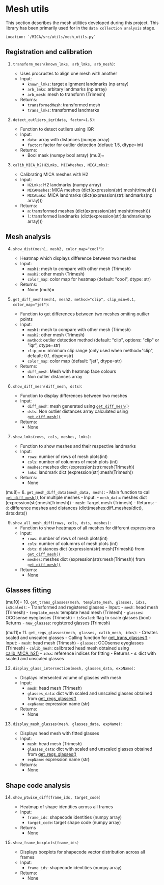 # Mesh utils

This section describes the mesh utilities developed during this project. This library has been primarily used for in the ```data collection analysis``` stage.
```{note}
Location: `/MICA/src/utils/mesh_utils.py`
```

## Registration and calibration


1. ```transform_mesh(known_lmks, arb_lmks, arb_mesh)```:
    - Uses procrustes to align one mesh with another
    - Input:
        - ```known_lmks```: target alignment landmarks (np array)
        - ```arb_lmks```: arbitary landmarks (np array)
        - ```arb_mesh```: mesh to transform (Trimesh)
    - Returns:
        - ```transformedMesh```: transformed mesh
        - ```trans_lmks```: transformed landmarks

2. ```detect_outliers_iqr(data, factor=1.5)```:
    - Function to detect outliers using IQR
    - Input:
        - ```data```: array with distances (numpy array)
        - ```factor```: factor for outlier detection (defaut: 1.5, dtype=int)
    - Returns:
        - Bool mask (numpy bool array)
(mu3)=
3. ```calib_MICA_h2(H2Lmks, MICAMeshes, MICALmks)```:
    - Calibrating MICA meshes with H2
    - Input:
        - ```H2Lmks```: H2 landmarks (numpy array)
        - ```MICAMeshes```: MICA meshes (dict(expression(str):mesh(trimesh)))
        - ```MICALmks```: MICA landmarks (dict(expression(str):landmarks(np array)))
    - Returns:
        - ```m```: transformed meshes (dict(expression(str):mesh(trimesh)))
        - ```l```: transformed landmarks (dict(expression(str):landmarks(np array)))

## Mesh analysis

4. ```show_dist(mesh1, mesh2, color_map="cool")```:
    - Heatmap which displays difference between two meshes
    - Input:
        - ```mesh1```: mesh to compare with other mesh (Trimesh)
        - ```mesh2```: other mesh (Trimesh)
        - ```color_map```: color map for heatmap (default: "cool", dtype: str)
    - Returns:
        - None
(mu5)=
5. ```get_diff_mesh(mesh1, mesh2, method="clip", clip_min=0.1, color_map="jet")```:
    - Function to get differences between two meshes omiting outlier points
    - Input:
        - ```mesh1```: mesh to compare with other mesh (Trimesh)
        - ```mesh2```: other mesh (Trimesh)
        - ```method```: outlier detection method (default: "clip", options: "clip" or "iqr", dtype=str)
        - ```clip_min```: minimum clip range (only used when method="clip", default: 0.1, dtype=str)
        - ```color_map```: color map (default: "jet", dtype=str)
    - Returns:
        - ```diff_mesh```: Mesh with heatmap face colours
        - Non outlier distances array

6. ```show_diff_mesh(diff_mesh, dsts)```:
    - Function to display differences between two meshes
    - Input:
        - ```diff_mesh```: mesh generated using [```get_diff_mesh()```](mu5)
        - ```dsts```: Non outlier distances array calculated using [```get_diff_mesh()```](mu5)
    - Returns:
        - None

7. ```show_lmks(rows, cols, meshes, lmks)```:
    - Function to show meshes and their respective landmarks
    - Input:
        - ```rows```: number of rows of mesh plots(int)
        - ```cols```: number of columnrs of mesh plots (int)
        - ```meshes```: meshes dict (expression(str):mesh(Trimesh))
        - ```lmks```: landmark dict (expression(str):mesh(Trimesh))
    - Returns:
        - None

(mu8)=
8. ```get_mesh_diff_data(mesh_data, mesh)```:
    - Main function to call [```get_diff_mesh()```](mu5) for multiple meshes
    - Input:
        - ```mesh_data```: meshes dict (expression(str):mesh(Trimesh))
        - ```mesh```: Target mesh (Trimesh)
    - Returns:
        - ```d```: difference meshes and distances (dict(meshes:diff_meshes(dict), dsts:dsts)) 

9. ```show_all_mesh_diff(rows, cols, dsts, meshes)```:
    - Function to show heatmaps of all meshes for different expressions
    - Input:
        - ```rows```: number of rows of mesh plots(int)
        - ```cols```: number of columnrs of mesh plots (int)
        - ```dsts```: distances dict (expression(str):mesh(Trimesh)) from [```get_diff_mesh()```](mu8)
        - ```meshes```: meshes dict (expression(str):mesh(Trimesh)) from [```get_diff_mesh()```](mu8)
    - Returns:
        - None

## Glasses fitting
(mu10)=
10. ```get_trans_glasses(mesh, template_mesh, glasses, idxs, isScaled)```:
    - Transformed and registered glasses
    - Input:
        - ```mesh```: head mesh (Trimesh)
        - ```template_mesh```: template head mesh (Trimesh)
        - ```glasses```: OCOsense eyeglasses (Trimesh)
        - ```isScaled```: flag to scale glasses (bool)
    Returns
        - ```new_glasses```: registered glasses (Trimesh)

(mu11)=
11. ```get_regs_glasses(mesh, glasses, calib_mesh, idxs)```:
    - Creates scaled and unscaled glasses - Calling function for [get_trans_glasses()](mu10)
    - Input:
        - ```mesh```: head mesh (Trimesh)
        - ```glasses```: OCOsense eyeglasses (Trimesh)
        - ```calib_mesh```: calibrated head mesh obtained using [calib_MICA_h2()](mu3)
        - ```idxs```: reference indices for fitting
    - Returns
        - ```d```: dict with scaled and unscaled glasses


12. ```display_glass_intersection(mesh, glasses_data, expName)```:
    - Displays intersected volume of glasses with mesh
    - Input:
        - ```mesh```: head mesh (Trimesh)
        - ```glasses_data```: dict with scaled and unscaled glasses obtained from [get_regs_glasses()](mu11)
        - ```expName```: expression name (str)
    - Returns:
        - None

13. ```display_mesh_glasses(mesh, glasses_data, expName)```:
    - Displays head mesh with fitted glasses
    - Input:
        - ```mesh```: head mesh (Trimesh)
        - ```glasses_data```: dict with scaled and unscaled glasses obtained from [get_regs_glasses()](mu11)
        - ```expName```: expression name (str)
    - Returns:
        - None


## Shape code analysis

14. ```show_ptwise_diff(frame_ids, target_code)```
    - Heatmap of shape identities across all frames
    - Input:
        - ```frame_ids```: shapecode identities (numpy array)
        - ```target_code```: target shape code (numpy array)
    - Returns
        - None

15. ```show_frame_boxplots(frame_ids)```
    - Displays boxplots for shapecode vector distribution across all frames
    - Input:
        - ```frame_ids```: shapecode identities (numpy array)
    - Returns:
        - None